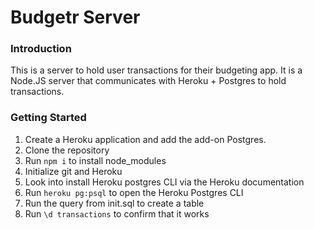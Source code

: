 # Budgetr Server
### Introduction
This is a server to hold user transactions for their budgeting app. It is a Node.JS server that communicates with Heroku + Postgres to hold transactions.
### Getting Started
1. Create a Heroku application and add the add-on Postgres.
2. Clone the repository
3. Run `npm i` to install node_modules
4. Initialize git and Heroku
5. Look into install Heroku postgres CLI via the Heroku documentation
6. Run `heroku pg:psql` to open the Heroku Postgres CLI
7. Run the query from init.sql to create a table
8. Run `\d transactions` to confirm that it works
